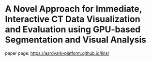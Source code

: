 # A Novel Approach for Immediate, Interactive CT Data Visualization and Evaluation using GPU-based Segmentation and Visual Analysis
paper page: https://aardvark-platform.github.io/lins/
